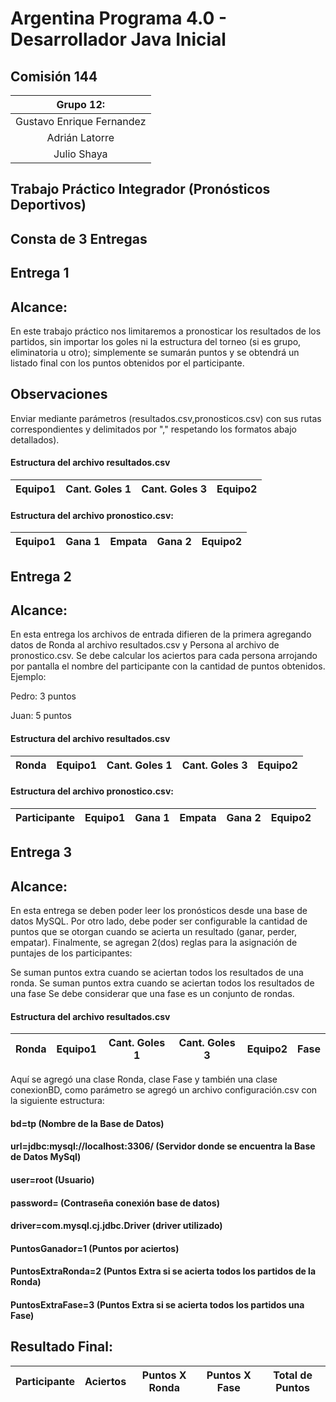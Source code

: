 # Argentina Programa 4.0 - Desarrollador Java Inicial
## Comisión 144 
|Grupo 12:|
| :-------: |
|Gustavo Enrique Fernandez|
|Adrián Latorre|
|Julio Shaya|


 

## Trabajo Práctico Integrador (Pronósticos Deportivos)

## Consta de 3 Entregas 

## Entrega 1

## Alcance:
En este trabajo práctico nos limitaremos a pronosticar los resultados de los partidos, sin importar los goles ni la estructura del torneo (si es grupo, eliminatoria u otro); simplemente se sumarán puntos y se obtendrá un listado final con los puntos obtenidos por el participante.

## Observaciones 
Enviar mediante parámetros (resultados.csv,pronosticos.csv) con sus rutas correspondientes y delimitados por "," respetando los formatos abajo detallados).

#### Estructura del archivo resultados.csv

|  Equipo1 | Cant. Goles 1 | Cant. Goles 3 |Equipo2|
| :------: | :----: | :----: | :-----: |


#### Estructura del archivo pronostico.csv:
|  Equipo1 | Gana 1 | Empata | Gana 2  |Equipo2|
| :------: | :----: | :----: | :-----: | :---: |

## Entrega 2 

## Alcance:
En esta entrega los archivos de entrada difieren de la primera agregando datos de Ronda al archivo resultados.csv y Persona al archivo de pronostico.csv.
Se debe calcular los aciertos para cada persona arrojando por pantalla el nombre del participante con la cantidad de puntos obtenidos.
Ejemplo:

Pedro: 3 puntos

Juan: 5 puntos


#### Estructura del archivo resultados.csv

|Ronda |  Equipo1 | Cant. Goles 1 | Cant. Goles 3 |Equipo2|
|:---: |  :------:| :----------:  | :----: | :-----: |


#### Estructura del archivo pronostico.csv:
| Participante |   Equipo1 | Gana 1 | Empata | Gana 2  |Equipo2|
| :------: | :------: | :----: | :----: | :-----: | :---: |


## Entrega 3 

## Alcance:
En esta entrega se deben poder leer los pronósticos desde una base de datos MySQL. Por
otro lado, debe poder ser configurable la cantidad de puntos que se otorgan cuando se acierta
un resultado (ganar, perder, empatar).
Finalmente, se agregan 2(dos) reglas para la asignación de puntajes de los participantes:

Se suman puntos extra cuando se aciertan todos los resultados de una ronda.
Se suman puntos extra cuando se aciertan todos los resultados de una fase
Se debe considerar que una fase es un conjunto de rondas.

#### Estructura del archivo resultados.csv

|Ronda |  Equipo1 | Cant. Goles 1 | Cant. Goles 3 |Equipo2 | Fase |
|:---: |  :------:| :----------:  | :----: | :-----: |  :-----: |


Aquí se agregó una clase Ronda, clase Fase y también una clase conexionBD, como parámetro se agregó un archivo configuración.csv con la siguiente estructura:

#### bd=tp (Nombre de la Base de Datos)
#### url=jdbc:mysql://localhost:3306/  (Servidor donde se encuentra la Base de Datos MySql)
#### user=root (Usuario)
#### password= (Contraseña conexión base de datos)
#### driver=com.mysql.cj.jdbc.Driver (driver utilizado)
#### PuntosGanador=1 (Puntos por aciertos)
#### PuntosExtraRonda=2 (Puntos Extra si se acierta todos los partidos de la Ronda)
#### PuntosExtraFase=3 (Puntos Extra si se acierta todos los partidos una Fase)

## Resultado Final: 

| Participante | Aciertos | Puntos X Ronda |  Puntos X Fase   | Total de Puntos|
| :------: | :------: | :----: | :----: |  :----: |  











